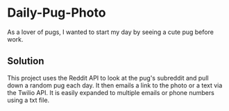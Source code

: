 # Daily-Pug-Photo
As a lover of pugs, I wanted to start my day by seeing a cute pug before work.

## Solution
This project uses the Reddit API to look at the pug's subreddit and pull down a random pug each day. It then emails a link to the photo or a text via the Twilio API. It is easily expanded to multiple emails or phone numbers using a txt file.
